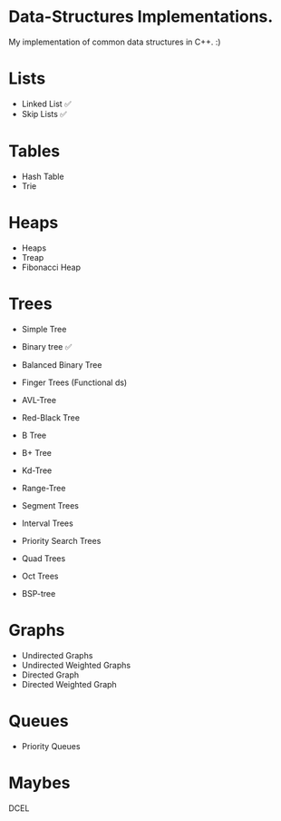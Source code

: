 # Data-Structures Implementations.

My implementation of common data structures in C++. :)

# Lists

* Linked List		✅ <br />
* Skip Lists		✅

# Tables 

* Hash Table <br />
* Trie <br />

# Heaps

* Heaps <br />
* Treap <br />
* Fibonacci Heap <br />

# Trees

* Simple Tree <br />
* Binary tree   ✅ <br />
* Balanced Binary Tree <br />
* Finger Trees 		(Functional ds) <br />
* AVL-Tree <br />
* Red-Black Tree <br />
* B Tree <br />
* B+ Tree <br />

* Kd-Tree <br />
* Range-Tree <br />
* Segment Trees <br />
* Interval Trees <br />
* Priority Search Trees <br />

* Quad Trees <br />
* Oct Trees <br />
* BSP-tree <br />


# Graphs

* Undirected Graphs <br />
* Undirected Weighted Graphs <br />
* Directed Graph <br />
* Directed Weighted Graph <br />


# Queues

* Priority Queues <br />

# Maybes 
DCEL <br />


